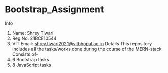 # Bootstrap_Assignment
Info
1. Name: Shrey Tiwari
2. Reg No: 21BCE10544
3. VIT Email: shrey.tiwari2021@vitbhopal.ac.in
Details
This repository includes all the tasks/works done during the course of the MERN-stack.
Consists of-
1. 6 Bootstrap tasks
2. 8 JavaScript tasks
